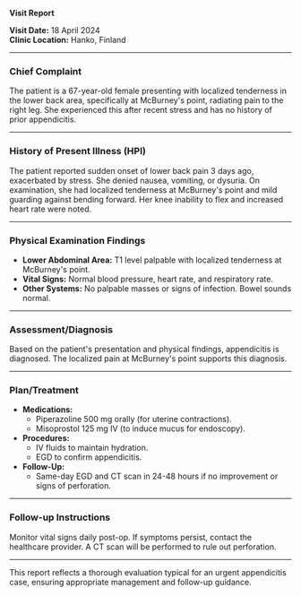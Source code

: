 

**Visit Report**

**Visit Date:** 18 April 2024  
**Clinic Location:** Hanko, Finland  

---

### **Chief Complaint**
The patient is a 67-year-old female presenting with localized tenderness in the lower back area, specifically at McBurney's point, radiating pain to the right leg. She experienced this after recent stress and has no history of prior appendicitis.

---

### **History of Present Illness (HPI)**
The patient reported sudden onset of lower back pain 3 days ago, exacerbated by stress. She denied nausea, vomiting, or dysuria. On examination, she had localized tenderness at McBurney's point and mild guarding against bending forward. Her knee inability to flex and increased heart rate were noted.

---

### **Physical Examination Findings**
- **Lower Abdominal Area:** T1 level palpable with localized tenderness at McBurney's point.
- **Vital Signs:** Normal blood pressure, heart rate, and respiratory rate.
- **Other Systems:** No palpable masses or signs of infection. Bowel sounds normal.

---

### **Assessment/Diagnosis**
Based on the patient's presentation and physical findings, appendicitis is diagnosed. The localized pain at McBurney's point supports this diagnosis.

---

### **Plan/Treatment**
- **Medications:**  
  - Piperazoline 500 mg orally (for uterine contractions).  
  - Misoprostol 125 mg IV (to induce mucus for endoscopy).
- **Procedures:**  
  - IV fluids to maintain hydration.  
  - EGD to confirm appendicitis.
- **Follow-Up:**  
  - Same-day EGD and CT scan in 24-48 hours if no improvement or signs of perforation.

---

### **Follow-up Instructions**
Monitor vital signs daily post-op. If symptoms persist, contact the healthcare provider. A CT scan will be performed to rule out perforation.

---

This report reflects a thorough evaluation typical for an urgent appendicitis case, ensuring appropriate management and follow-up guidance.